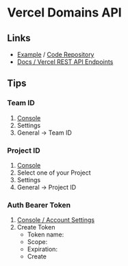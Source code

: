 # Vercel Domains API

## Links

- [Example](https://vercel.com/templates/next.js/domains-api) / [Code Repository](https://github.com/vercel/examples/tree/main/solutions/domains-api)
- [Docs / Vercel REST API Endpoints](https://vercel.com/docs/rest-api/endpoints#add-a-domain-to-a-project)

<!--
PROJECT_ID_VERCEL=
TEAM_ID_VERCEL=team_
AUTH_BEARER_TOKEN=prj_
-->

<!--
https://github.com/jhonsfran1165/builderai | https://app.builderai.sh/able-lock/domains

https://github.com/SukkaW/vercel-dns-console

https://github.com/DevAlien/monitall/blob/main/apps/nextjs/src/lib/domains.ts
https://github.com/krakcons/lms/tree/master/app/%5Blocale%5D/(app)/dashboard/%5BteamId%5D/settings/domains
https://github.com/openstatusHQ/openstatus/blob/main/packages/api/src/router/domain.ts

https://github.com/lumoflo/lumoflo.com/blob/main/apps/website/src/lib/domain.ts
https://github.com/baptisteArno/typebot.io/tree/main/apps/builder/src/features/customDomains/api
https://github.com/mfts/papermark/blob/main/lib/domains.ts
https://github.com/dubinc/dub/tree/main/apps/web/lib/api/domains
https://github.com/vercel/examples/tree/main/solutions/domains-api/pages/api
-->

<!--
https://github.com/spope851/spenpo-next/blob/main/app/services/vercel.ts

https://github.com/speakeasy-sdks/vercel-ts
-->

## Tips

### Team ID

1. [Console](https://vercel.com)
2. Settings
3. General -> Team ID

### Project ID

1. [Console](https://vercel.com)
2. Select one of your Project
3. Settings
4. General -> Project ID

### Auth Bearer Token

1. [Console / Account Settings](https://vercel.com/account/tokens)
2. Create Token
   - Token name:
   - Scope:
   - Expiration:
   - Create

